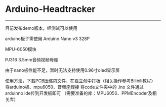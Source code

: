 # Arduino-Headtracker
------
目前发布demo版本，经测试可以使用

arduino板子需使用 Arduino Nano v3 328P

MPU-6050模块

PJ316 3.5mm音频视频母座

由于nano板性能不足，暂时无法支持使用0.96寸oled显示屏


使用方法，下载PCB压缩包文件，在嘉立创中打板（相关操作参考Bilibili教程）
        将arduino板、mpu6050、音频座焊接
        将code文件夹中的 .ino 文件通过arduinno ide传到开发板即可
        （需要准备的库：MPU6050、PPMEncoder及相关库）
